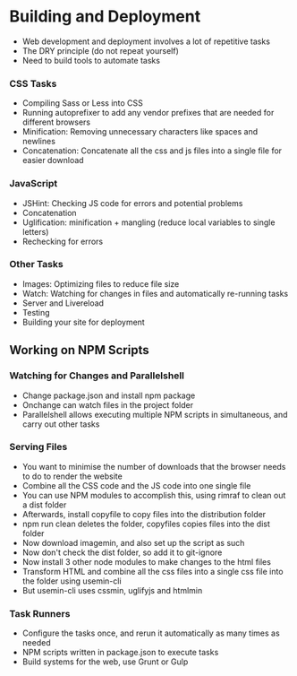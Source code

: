 # Building and Deployment

- Web development and deployment involves a lot of repetitive tasks
- The DRY principle (do not repeat yourself)
- Need to build tools to automate tasks

### CSS Tasks

- Compiling Sass or Less into CSS
- Running autoprefixer to add any vendor prefixes that are needed for different browsers
- Minification: Removing unnecessary characters like spaces and newlines
- Concatenation: Concatenate all the css and js files into a single file for easier download

### JavaScript

- JSHint: Checking JS code for errors and potential problems
- Concatenation
- Uglification: minification + mangling (reduce local variables to single letters)
- Rechecking for errors

### Other Tasks

- Images: Optimizing files to reduce file size
- Watch: Watching for changes in files and automatically re-running tasks
- Server and Livereload
- Testing
- Building your site for deployment

## Working on NPM Scripts

### Watching for Changes and Parallelshell

- Change package.json and install npm package
- Onchange can watch files in the project folder
- Parallelshell allows executing multiple NPM scripts in simultaneous, and carry out other tasks

### Serving Files

- You want to minimise the number of downloads that the browser needs to do to render the website
- Combine all the CSS code and the JS code into one single file
- You can use NPM modules to accomplish this, using rimraf to clean out a dist folder
- Afterwards, install copyfile to copy files into the distribution folder
- npm run clean deletes the folder, copyfiles copies files into the dist folder
- Now download imagemin, and also set up the script as such
- Now don't check the dist folder, so add it to git-ignore
- Now install 3 other node modules to make changes to the html files
- Transform HTML and combine all the css files into a single css file into the folder using usemin-cli
- But usemin-cli uses cssmin, uglifyjs and htmlmin

### Task Runners

- Configure the tasks once, and rerun it automatically as many times as needed
- NPM scripts written in package.json to execute tasks
- Build systems for the web, use Grunt or Gulp

